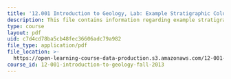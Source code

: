 ```yaml
---
title: '12.001 Introduction to Geology, Lab: Example Stratigraphic Column'
description: This file contains information regarding example stratigraphic column.
type: course
layout: pdf
uid: c7d4cd78ba5cb48fec36606adc79a982
file_type: application/pdf
file_location: >-
  https://open-learning-course-data-production.s3.amazonaws.com/12-001-introduction-to-geology-fall-2013/c7d4cd78ba5cb48fec36606adc79a982_MIT12_001F13_Lab6-ExStraCo.pdf
course_id: 12-001-introduction-to-geology-fall-2013
---
```

